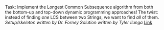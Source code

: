 Task: Implement the Longest Common Subsequence algorithm from both the bottom-up and top-down dynamic programming approaches! The twist: instead of finding _one_ LCS between two Strings, we want to find _all_ of them.
_Setup/skeleton written by Dr. Forney_
_Solution written by Tyler Ilunga_
[Link](http://forns.lmu.build/classes/spring-2019/cmsi-282/homework/hw3/homework-3.html)
